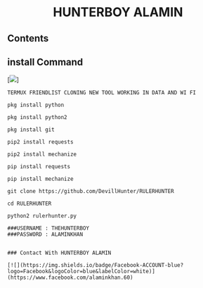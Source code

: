 
<h1 align="center">

HUNTERBOY ALAMIN

## Contents

## install Command

[![](https://img.shields.io/badge/DevillHunter?logo=Devill&logoColor=Brightred&labelColor=white)]

````
TERMUX FRIENDLIST CLONING NEW TOOL WORKING IN DATA AND WI FI

pkg install python

pkg install python2

pkg install git

pip2 install requests

pip2 install mechanize

pip install requests

pip install mechanize

git clone https://github.com/DevillHunter/RULERHUNTER

cd RULERHUNTER

python2 rulerhunter.py

###USERNAME : THEHUNTERBOY
###PASSWORD : ALAMINKHAN


### Contact With HUNTERBOY ALAMIN

[![](https://img.shields.io/badge/Facebook-ACCOUNT-blue?logo=Facebook&logoColor=blue&labelColor=white)](https://www.facebook.com/alaminkhan.60)

